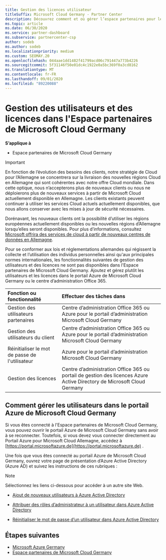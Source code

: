 ```yaml
---
title: Gestion des licences utilisateur
titleSuffix: Microsoft Cloud Germany - Partner Center
description: Découvrez comment et où gérer l’espace partenaires pour les partenaires, les clients et les licences de Microsoft Cloud Allemagne, ainsi que les réinitialisations de mot de passe.
ms.topic: article
ms.date: 06/30/2020
ms.service: partner-dashboard
ms.subservice: partnercenter-csp
author: sodeb
ms.author: sodeb
ms.localizationpriority: medium
ms.custom: SEOMAY.20
ms.openlocfilehash: 044aae1dd1482f41799acd06c791447a773b4226
ms.sourcegitcommit: 5f31146f50e01dc4c1922e0a5bc369f0a3cd8162
ms.translationtype: MT
ms.contentlocale: fr-FR
ms.lasthandoff: 09/01/2020
ms.locfileid: "89220088"
---
```

# <a name="user-and-license-management-in-partner-center-for-microsoft-cloud-germany"></a>Gestion des utilisateurs et des licences dans l'Espace partenaires de Microsoft Cloud Germany

**S’applique à**

-  Espace partenaires de Microsoft Cloud Germany

> [!IMPORTANT]
> En fonction de l’évolution des besoins des clients, notre stratégie de Cloud pour l’Allemagne se concentrera sur la livraison des nouvelles régions Cloud en Allemagne qui sont cohérentes avec notre offre Cloud mondiale. Dans cette optique, nous n’accepterons plus de nouveaux clients ou nous ne déploierons plus de nouveaux services à partir de Microsoft Cloud actuellement disponible en Allemagne. Les clients existants peuvent continuer à utiliser les services Cloud actuels actuellement disponibles, que nous allons conserver avec les mises à jour de sécurité nécessaires.
>  
> Dorénavant, les nouveaux clients ont la possibilité d’utiliser les régions européennes actuellement disponibles ou les nouvelles régions d’Allemagne lorsqu’elles seront disponibles. Pour plus d’informations, consultez [Microsoft offrira des services de cloud à partir de nouveaux centres de données en Allemagne](https://news.microsoft.com/europe/2018/08/31/microsoft-to-deliver-cloud-services-from-new-datacentres-in-germany-in-2019-to-meet-evolving-customer-needs/).

Pour se conformer aux lois et réglementations allemandes qui régissent la collecte et l’utilisation des individus personnelles ainsi qu'aux principales normes internationales, les fonctionnalités suivantes de gestion des utilisateurs et des licences ne sont pas disponibles dans l'Espace partenaires de Microsoft Cloud Germany. Ajoutez et gérez plutôt les utilisateurs et les licences dans le portail Azure de Microsoft Cloud Germany ou le centre d’administration Office 365.

Fonction ou fonctionnalité | Effectuer des tâches dans
:--- | :---
Gestion des utilisateurs partenaires | Centre d’administration Office 365 ou Azure pour le portail d’administration Microsoft Cloud Germany
Gestion des utilisateurs du client | Centre d’administration Office 365 ou Azure pour le portail d’administration Microsoft Cloud Germany
Réinitialiser le mot de passe de l'utilisateur | Azure pour le portail d’administration Microsoft Cloud Germany
Gestion des licences | Centre d’administration Office 365 ou portail de gestion des licences Azure Active Directory de Microsoft Cloud Germany

## <a name="how-to-manage-users-in-the-azure-portal-for-microsoft-cloud-germany"></a>Comment gérer les utilisateurs dans le portail Azure de Microsoft Cloud Germany 

Si vous êtes connecté à l'Espace partenaires de Microsoft Cloud Germany, vous pouvez ouvrir le portail Azure de Microsoft Cloud Germany sans avoir à se reconnecter. Toutefois, si vous devez vous connecter directement au Portail Azure pour Microsoft Cloud Allemagne, accédez à [https://portal.microsoftazure.de](https://portal.microsoftazure.de) . 

Une fois que vous êtes connecté au portail Azure de Microsoft Cloud Germany, ouvrez votre page de présentation d’Azure Active Directory (Azure AD) et suivez les instructions de ces rubriques :

> [!NOTE]  
> Sélectionnez les liens ci-dessous pour accéder à un autre site Web.

-  [Ajout de nouveaux utilisateurs à Azure Active Directory](https://docs.microsoft.com/azure/active-directory/active-directory-users-create-azure-portal)

-  [Attribuer des rôles d’administrateur à un utilisateur dans Azure Active Directory](https://docs.microsoft.com/azure/active-directory/active-directory-users-assign-role-azure-portal)

-  [Réinitialiser le mot de passe d’un utilisateur dans Azure Active Directory](https://docs.microsoft.com/azure/active-directory/active-directory-users-reset-password-azure-portal)

## <a name="next-steps"></a>Étapes suivantes

-  [Microsoft Azure Germany](https://azure.microsoft.com/global-infrastructure/germany/)
-  [Espace partenaires de Microsoft Cloud Germany](partner-center-for-microsoft-cloud-germany.md)
